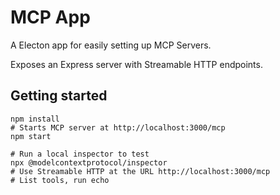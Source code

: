 # MCP App

A Electon app for easily setting up MCP Servers.

Exposes an Express server with Streamable HTTP endpoints.

## Getting started
```
npm install
# Starts MCP server at http://localhost:3000/mcp
npm start
```

```
# Run a local inspector to test
npx @modelcontextprotocol/inspector
# Use Streamable HTTP at the URL http://localhost:3000/mcp
# List tools, run echo
```

